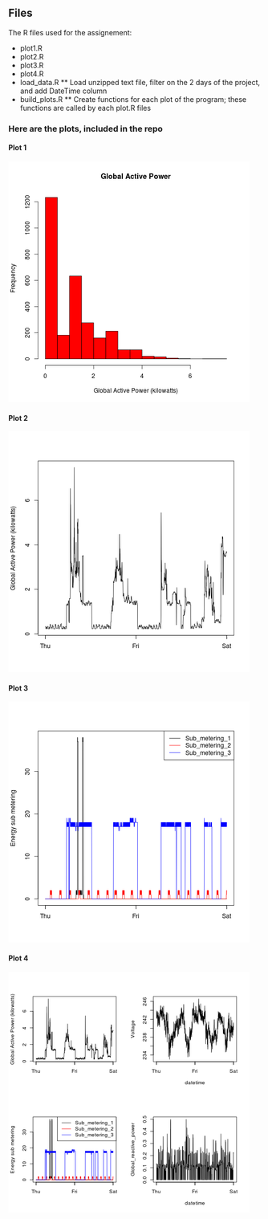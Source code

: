 ## Files 
The R files used for the assignement:
* plot1.R
* plot2.R
* plot3.R
* plot4.R
* load_data.R
** Load unzipped text file, filter on the 2 days of the project, and add DateTime column
* build_plots.R
** Create functions for each plot of the program; these functions are called by each plot<n>.R files

### Here are the plots, included in the repo

#### Plot 1
![plot 1](plot1.png) 


#### Plot 2

![plot 2](plot2.png) 


#### Plot 3

![plot 3](plot3.png) 

#### Plot 4

![plot 4](plot4.png) 

